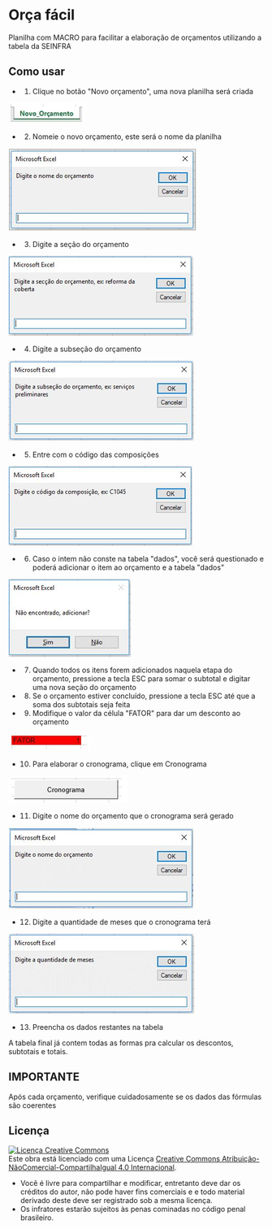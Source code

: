 # Orça fácil

Planilha com MACRO para facilitar a elaboração de orçamentos utilizando a tabela da SEINFRA


## Como usar


- 1. Clique no botão "Novo orçamento", uma nova planilha será criada

![alt text](https://github.com/jeffersonpimenta/orcafacil/blob/master/Imagens/2.JPG)

- 2. Nomeie o novo orçamento, este será o nome da planilha

![alt text](https://github.com/jeffersonpimenta/orcafacil/blob/master/Imagens/1.JPG)

- 3. Digite a seção do orçamento 

![alt text](https://github.com/jeffersonpimenta/orcafacil/blob/master/Imagens/3.JPG)

- 4. Digite a subseção do orçamento 

![alt text](https://github.com/jeffersonpimenta/orcafacil/blob/master/Imagens/4.JPG)

- 5. Entre com o código das composições

![alt text](https://github.com/jeffersonpimenta/orcafacil/blob/master/Imagens/5.JPG)

- 6. Caso o intem não conste na tabela "dados", você será questionado e poderá adicionar o item ao orçamento e a tabela "dados"

![alt text](https://github.com/jeffersonpimenta/orcafacil/blob/master/Imagens/7.JPG)

- 7. Quando todos os itens forem adicionados naquela etapa do orçamento, pressione a tecla ESC para somar o subtotal e digitar uma nova seção do orçamento

- 8. Se o orçamento estiver concluído, pressione a tecla ESC até que a soma dos subtotais seja feita

- 9. Modifique o valor da célula "FATOR" para dar um desconto ao orçamento

![alt text](https://github.com/jeffersonpimenta/orcafacil/blob/master/Imagens/8.JPG)

- 10. Para elaborar o cronograma, clique em Cronograma

![alt text](https://github.com/jeffersonpimenta/orcafacil/blob/master/Imagens/9.JPG)

- 11. Digite o nome do orçamento que o cronograma será gerado

![alt text](https://github.com/jeffersonpimenta/orcafacil/blob/master/Imagens/10.JPG)

- 12. Digite a quantidade de meses que o cronograma terá

![alt text](https://github.com/jeffersonpimenta/orcafacil/blob/master/Imagens/11.JPG)

- 13. Preencha os dados restantes na tabela 




A tabela final já contem todas as formas pra calcular os descontos, subtotais e totais.

## IMPORTANTE

Após cada orçamento, verifique cuidadosamente se os dados das fórmulas são coerentes

## Licença

<a rel="license" href="http://creativecommons.org/licenses/by-nc-sa/4.0/"><img alt="Licença Creative Commons" style="border-width:0" src="https://i.creativecommons.org/l/by-nc-sa/4.0/88x31.png" /></a><br />Este obra está licenciado com uma Licença <a rel="license" href="http://creativecommons.org/licenses/by-nc-sa/4.0/">Creative Commons Atribuição-NãoComercial-CompartilhaIgual 4.0 Internacional</a>.

- Você é livre para compartilhar e modificar, entretanto deve dar os créditos do autor, não pode haver fins comerciais e e todo material derivado deste deve ser registrado sob a mesma licença.
- Os infratores estarão sujeitos às penas cominadas no código penal brasileiro.
